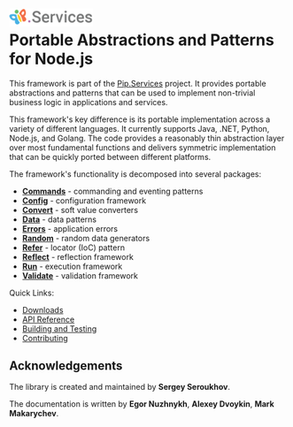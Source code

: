 # <img src="https://github.com/pip-services/pip-services/raw/master/design/Logo.png" alt="Pip.Services Logo" style="max-width:30%"> <br/> Portable Abstractions and Patterns for Node.js

This framework is part of the [Pip.Services](https://github.com/pip-services/pip-services) project.
It provides portable abstractions and patterns that can be used to implement non-trivial business logic in applications and services.

This framework's key difference is its portable implementation across a variety of different languages. 
It currently supports Java, .NET, Python, Node.js, and Golang. The code provides a reasonably thin abstraction layer 
over most fundamental functions and delivers symmetric implementation that can be quickly ported between different platforms.

The framework's functionality is decomposed into several packages:

- [**Commands**](https://pip-services3-node.github.io/pip-services3-commons-node/modules/commands.html) - commanding and eventing patterns
- [**Config**](https://pip-services3-node.github.io/pip-services3-commons-node/modules/config.html) - configuration framework
- [**Convert**](https://pip-services3-node.github.io/pip-services3-commons-node/modules/convert.html) - soft value converters
- [**Data**](https://pip-services3-node.github.io/pip-services3-commons-node/modules/data.html) - data patterns
- [**Errors**](https://pip-services3-node.github.io/pip-services3-commons-node/modules/errors.html) - application errors
- [**Random**](https://pip-services3-node.github.io/pip-services3-commons-node/modules/random.html) - random data generators
- [**Refer**](https://pip-services3-node.github.io/pip-services3-commons-node/modules/refer.html) - locator (IoC) pattern
- [**Reflect**](https://pip-services3-node.github.io/pip-services3-commons-node/modules/reflect.html) - reflection framework
- [**Run**](https://pip-services3-node.github.io/pip-services3-commons-node/modules/run.html) - execution framework
- [**Validate**](https://pip-services3-node.github.io/pip-services3-commons-node/modules/validate.html) - validation framework

Quick Links:

* [Downloads](https://github.com/pip-services-node/pip-services-commons-node/blob/master/doc/Downloads.md)
* [API Reference](https://pip-services3-node.github.io/pip-services3-commons-node/globals.html)
* [Building and Testing](https://github.com/pip-services-node/pip-services-commons-node/blob/master/doc/Development.md)
* [Contributing](https://github.com/pip-services-node/pip-services-commons-node/blob/master/doc/Development.md/#contrib)

## Acknowledgements

The library is created and maintained by **Sergey Seroukhov**.

The documentation is written by **Egor Nuzhnykh**, **Alexey Dvoykin**, **Mark Makarychev**.
